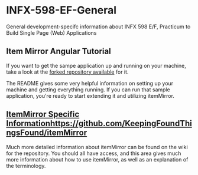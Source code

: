# INFX-598-EF-General
General development-specifc information about  INFX 598 E/F, Practicum to Build Single Page (Web) Applications

## Item Mirror Angular Tutorial

If you want to get the sampe application up and running on your machine, take a look at the [forked repository available](https://github.com/UW-itemMirror-apps/item-mirror-angular-demo) for it.

The README gives some very helpful information on setting up your machine and getting everything running. If you can run that sample application, you're ready to start extending it and utilizing itemMirror.

## [ItemMirror Specific Information]()https://github.com/KeepingFoundThingsFound/itemMirror

Much more detailed information about itemMirror can be found on the wiki for the repository. You should all have access, and this area gives much more information about how to use itemMirror, as well as an explanation of the terminology.
